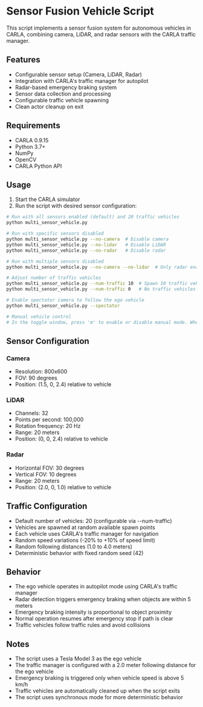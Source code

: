 # Sensor Fusion Vehicle Script

This script implements a sensor fusion system for autonomous vehicles in CARLA, combining camera, LiDAR, and radar sensors with the CARLA traffic manager.

## Features

- Configurable sensor setup (Camera, LiDAR, Radar)
- Integration with CARLA's traffic manager for autopilot
- Radar-based emergency braking system
- Sensor data collection and processing
- Configurable traffic vehicle spawning
- Clean actor cleanup on exit

## Requirements

- CARLA 0.9.15
- Python 3.7+
- NumPy
- OpenCV
- CARLA Python API

## Usage

1. Start the CARLA simulator
2. Run the script with desired sensor configuration:

```bash
# Run with all sensors enabled (default) and 20 traffic vehicles
python multi_sensor_vehicle.py

# Run with specific sensors disabled
python multi_sensor_vehicle.py --no-camera  # Disable camera
python multi_sensor_vehicle.py --no-lidar   # Disable LiDAR
python multi_sensor_vehicle.py --no-radar   # Disable radar

# Run with multiple sensors disabled
python multi_sensor_vehicle.py --no-camera --no-lidar  # Only radar enabled

# Adjust number of traffic vehicles
python multi_sensor_vehicle.py --num-traffic 10  # Spawn 10 traffic vehicles
python multi_sensor_vehicle.py --num-traffic 0   # No traffic vehicles

# Enable spectator camera to follow the ego vehicle
python multi_sensor_vehicle.py --spectator

# Manual vehicle control
# In the toggle window, press 'm' to enable or disable manual mode. When manual mode is enabled, use WASD to drive the vehicle. The toggle window must be focused for keypresses to register.
```

## Sensor Configuration

### Camera

- Resolution: 800x600
- FOV: 90 degrees
- Position: (1.5, 0, 2.4) relative to vehicle

### LiDAR

- Channels: 32
- Points per second: 100,000
- Rotation frequency: 20 Hz
- Range: 20 meters
- Position: (0, 0, 2.4) relative to vehicle

### Radar

- Horizontal FOV: 30 degrees
- Vertical FOV: 10 degrees
- Range: 20 meters
- Position: (2.0, 0, 1.0) relative to vehicle

## Traffic Configuration

- Default number of vehicles: 20 (configurable via --num-traffic)
- Vehicles are spawned at random available spawn points
- Each vehicle uses CARLA's traffic manager for navigation
- Random speed variations (-20% to +10% of speed limit)
- Random following distances (1.0 to 4.0 meters)
- Deterministic behavior with fixed random seed (42)

## Behavior

- The ego vehicle operates in autopilot mode using CARLA's traffic manager
- Radar detection triggers emergency braking when objects are within 5 meters
- Emergency braking intensity is proportional to object proximity
- Normal operation resumes after emergency stop if path is clear
- Traffic vehicles follow traffic rules and avoid collisions

## Notes

- The script uses a Tesla Model 3 as the ego vehicle
- The traffic manager is configured with a 2.0 meter following distance for the ego vehicle
- Emergency braking is triggered only when vehicle speed is above 5 km/h
- Traffic vehicles are automatically cleaned up when the script exits
- The script uses synchronous mode for more deterministic behavior
